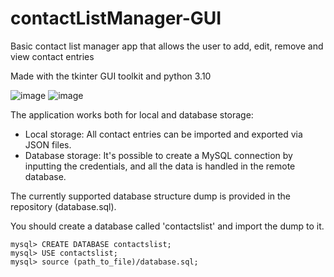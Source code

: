 # contactListManager-GUI

Basic contact list manager app that allows the user to add, edit, remove and view contact entries

Made with the tkinter GUI toolkit and python 3.10

![image](https://github.com/odavidsons/contactListManager-GUI/assets/122760540/40cf428a-671b-4eae-a8e4-6d203cba28a6)
![image](https://github.com/odavidsons/contactListManager-GUI/assets/122760540/55e19dfb-0d39-4ef0-a895-36a625282e99)

The application works both for local and database storage:

- Local storage: All contact entries can be imported and exported via JSON files.
- Database storage: It's possible to create a MySQL connection by inputting the credentials, and all the data is handled in the remote database.

The currently supported database structure dump is provided in the repository (database.sql).

You should create a database called 'contactslist' and import the dump to it.
```
mysql> CREATE DATABASE contactslist;
mysql> USE contactslist;
mysql> source (path_to_file)/database.sql;
```
